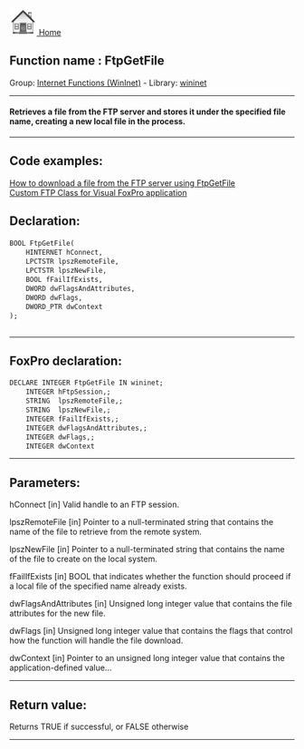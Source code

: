 [<img src="../../images/home.png"> Home ](https://github.com/VFPX/Win32API)  

## Function name : FtpGetFile
Group: [Internet Functions (WinInet)](../../functions_group.md#Internet_Functions_(WinInet))  -  Library: [wininet](../../Libraries.md#wininet)  
***  


#### Retrieves a file from the FTP server and stores it under the specified file name, creating a new local file in the process.
***  


## Code examples:
[How to download a file from the FTP server using FtpGetFile](../../samples/sample_043.md)  
[Custom FTP Class for Visual FoxPro application](../../samples/sample_344.md)  

## Declaration:
```foxpro  
BOOL FtpGetFile(
    HINTERNET hConnect,
    LPCTSTR lpszRemoteFile,
    LPCTSTR lpszNewFile,
    BOOL fFailIfExists,
    DWORD dwFlagsAndAttributes,
    DWORD dwFlags,
    DWORD_PTR dwContext
);
  
```  
***  


## FoxPro declaration:
```foxpro  
DECLARE INTEGER FtpGetFile IN wininet;
	INTEGER hFtpSession,;
	STRING  lpszRemoteFile,;
	STRING  lpszNewFile,;
	INTEGER fFailIfExists,;
	INTEGER dwFlagsAndAttributes,;
	INTEGER dwFlags,;
	INTEGER dwContext  
```  
***  


## Parameters:
hConnect
[in] Valid handle to an FTP session.

lpszRemoteFile
[in] Pointer to a null-terminated string that contains the name of the file to retrieve from the remote system.

lpszNewFile
[in] Pointer to a null-terminated string that contains the name of the file to create on the local system.

fFailIfExists
[in] BOOL that indicates whether the function should proceed if a local file of the specified name already exists.

dwFlagsAndAttributes
[in] Unsigned long integer value that contains the file attributes for the new file.

dwFlags
[in] Unsigned long integer value that contains the flags that control how the function will handle the file download.

dwContext
[in] Pointer to an unsigned long integer value that contains the application-defined value...  
***  


## Return value:
Returns TRUE if successful, or FALSE otherwise  
***  

